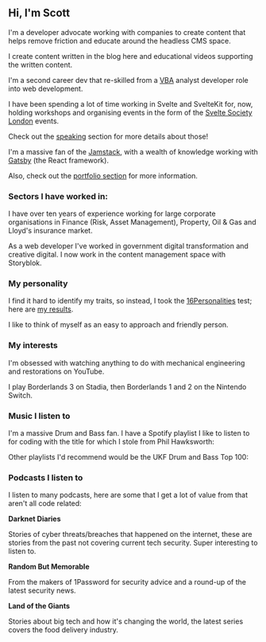 <script>
  import { Deezer, Spotify } from 'sveltekit-embed'
  import {
    DateDistance, 
    DateUpdated, 
    Small, 
  } from '$lib/components'
</script>

## Hi, I'm Scott

I'm a developer advocate working with companies to create content that
helps remove friction and educate around the headless CMS space.

I create content written in the blog here and educational videos
supporting the written content.

I'm a second career dev that re-skilled from a [VBA] analyst developer
role into web development.

I have been spending a lot of time working in Svelte and SvelteKit
for, <DateDistance date='2021-04-06' /> now, holding workshops and
organising events in the form of the [Svelte Society London] events.

Check out the [speaking] section for more details about those!

I'm a massive fan of the [Jamstack], with a wealth of knowledge
working with [Gatsby] (the React framework).

Also, check out the [portfolio section] for more information.

### Sectors I have worked in:

I have over ten years of experience working for large corporate
organisations in Finance (Risk, Asset Management), Property, Oil & Gas
and Lloyd's insurance market.

As a web developer I've worked in government digital transformation
and creative digital. I now work in the content management space with
Storyblok.

### My personality

I find it hard to identify my traits, so instead, I took the
[16Personalities] test; here are [my results].

I like to think of myself as an easy to approach and friendly person.

### My interests

I'm obsessed with watching anything to do with mechanical engineering
and restorations on YouTube.

I play Borderlands 3 on Stadia, then Borderlands 1 and 2 on the
Nintendo Switch.

### Music I listen to

I'm a massive Drum and Bass fan. I have a Spotify playlist I like to
listen to for coding with the title for which I stole from Phil
Hawksworth:

<Spotify
  spotifyLink="playlist/75OcGUSaOXVnOLsFRA9taT?si=0ef1521713074cf9"
  width="100%"
/>

Other playlists I'd recommend would be the UKF Drum and Bass Top 100:

<!-- cSpell:ignore 0Zarq4BVkFkZOWkmqsfrjA -->

<Spotify
  spotifyLink="playlist/0Zarq4BVkFkZOWkmqsfrjA?si=00e42e2f62174e17"
  width="100%"
/>

### Podcasts I listen to

I listen to many podcasts, here are some that I get a lot of value
from that aren't all code related:

**Darknet Diaries**

Stories of cyber threats/breaches that happened on the internet, these
are stories from the past not covering current tech security. Super
interesting to listen to.

<Deezer
  frameSrc="show/496882"
/>

**Random But Memorable**

From the makers of 1Password for security advice and a round-up of the
latest security news.

<Deezer
  frameSrc="show/401552"
/>

**Land of the Giants**

Stories about big tech and how it's changing the world, the latest
series covers the food delivery industry.

<Deezer
  frameSrc="show/679992"
/>

<!-- Links -->

[vba]: https://en.wikipedia.org/wiki/Visual_Basic_for_Applications
[gatsby]: https://www.gatsbyjs.com/
[16personalities]: https://www.16personalities.com/
[my results]: https://www.16personalities.com/profiles/ba01a67248b68
[jamstack]: https://jamstack.org/
[portfolio section]: /portfolio
[speaking]: /speaking
[svelte society london]:
  https://beta.guild.host/svelte-society-london/events
